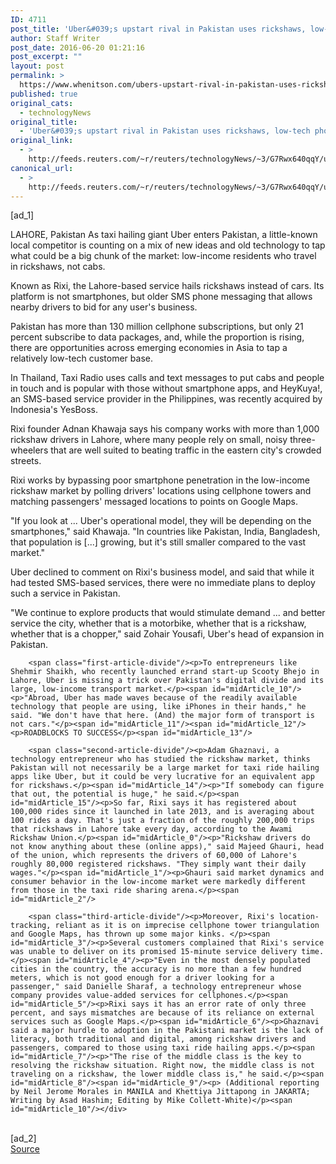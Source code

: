 ```yaml
---
ID: 4711
post_title: 'Uber&#039;s upstart rival in Pakistan uses rickshaws, low-tech phones'
author: Staff Writer
post_date: 2016-06-20 01:21:16
post_excerpt: ""
layout: post
permalink: >
  https://www.whenitson.com/ubers-upstart-rival-in-pakistan-uses-rickshaws-low-tech-phones/
published: true
original_cats:
  - technologyNews
original_title:
  - 'Uber&#039;s upstart rival in Pakistan uses rickshaws, low-tech phones'
original_link:
  - >
    http://feeds.reuters.com/~r/reuters/technologyNews/~3/G7Rwx640qqY/us-pakistan-transport-apps-idUSKCN0Z50XW
canonical_url:
  - >
    http://feeds.reuters.com/~r/reuters/technologyNews/~3/G7Rwx640qqY/us-pakistan-transport-apps-idUSKCN0Z50XW
---
```

 [ad_1]
<br><div id="articleText">
<span id="midArticle_start"/>

<span id="midArticle_0"/><span class="focusParagraph" readability="7"><p><span class="articleLocation">LAHORE, Pakistan</span> As taxi hailing giant Uber enters Pakistan, a little-known local competitor is counting on a mix of new ideas and old technology to tap what could be a big chunk of the market: low-income residents who travel in rickshaws, not cabs.</p></span><span id="midArticle_1"/><p>Known as Rixi, the Lahore-based service hails rickshaws instead of cars. Its platform is not smartphones, but older SMS phone messaging that allows nearby drivers to bid for any user's business.</p><span id="midArticle_2"/><p>Pakistan has more than 130 million cellphone subscriptions, but only 21 percent subscribe to data packages, and, while the proportion is rising, there are opportunities across emerging economies in Asia to tap a relatively low-tech customer base.</p><span id="midArticle_3"/><p>In Thailand, Taxi Radio uses calls and text messages to put cabs and people in touch and is popular with those without smartphone apps, and HeyKuya!, an SMS-based service provider in the Philippines, was recently acquired by Indonesia's YesBoss.</p><span id="midArticle_4"/><p>Rixi founder Adnan Khawaja says his company works with more than 1,000 rickshaw drivers in Lahore, where many people rely on small, noisy three-wheelers that are well suited to beating traffic in the eastern city's crowded streets.</p><span id="midArticle_5"/><p>Rixi works by bypassing poor smartphone penetration in the low-income rickshaw market by polling drivers' locations using cellphone towers and matching passengers' messaged locations to points on Google Maps.</p><span id="midArticle_6"/><p>"If you look at ... Uber's operational model, they will be depending on the smartphones," said Khawaja. "In countries like Pakistan, India, Bangladesh, that population is [...] growing, but it's still smaller compared to the vast market."</p><span id="midArticle_7"/><p>Uber declined to comment on Rixi's business model, and said that while it had tested SMS-based services, there were no immediate plans to deploy such a service in Pakistan.</p><span id="midArticle_8"/><p>"We continue to explore products that would stimulate demand ... and better service the city, whether that is a motorbike, whether that is a rickshaw, whether that is a chopper," said Zohair Yousafi, Uber's head of expansion in Pakistan.</p><span id="midArticle_9"/>
        
        <span class="first-article-divide"/><p>To entrepreneurs like Shehmir Shaikh, who recently launched errand start-up Scooty Bhejo in Lahore, Uber is missing a trick over Pakistan's digital divide and its large, low-income transport market.</p><span id="midArticle_10"/><p>"Abroad, Uber has made waves because of the readily available technology that people are using, like iPhones in their hands," he said. "We don't have that here. (And) the major form of transport is not cars."</p><span id="midArticle_11"/><span id="midArticle_12"/><p>ROADBLOCKS TO SUCCESS</p><span id="midArticle_13"/>
        
        <span class="second-article-divide"/><p>Adam Ghaznavi, a technology entrepreneur who has studied the rickshaw market, thinks Pakistan will not necessarily be a large market for taxi ride hailing apps like Uber, but it could be very lucrative for an equivalent app for rickshaws.</p><span id="midArticle_14"/><p>"If somebody can figure that out, the potential is huge," he said.</p><span id="midArticle_15"/><p>So far, Rixi says it has registered about 100,000 rides since it launched in late 2013, and is averaging about 100 rides a day. That's just a fraction of the roughly 200,000 trips that rickshaws in Lahore take every day, according to the Awami Rickshaw Union.</p><span id="midArticle_0"/><p>"Rickshaw drivers do not know anything about these (online apps)," said Majeed Ghauri, head of the union, which represents the drivers of 60,000 of Lahore's roughly 80,000 registered rickshaws. "They simply want their daily wages."</p><span id="midArticle_1"/><p>Ghauri said market dynamics and consumer behavior in the low-income market were markedly different from those in the taxi ride sharing arena.</p><span id="midArticle_2"/>
        
        <span class="third-article-divide"/><p>Moreover, Rixi's location-tracking, reliant as it is on imprecise cellphone tower triangulation and Google Maps, has thrown up some major kinks. </p><span id="midArticle_3"/><p>Several customers complained that Rixi's service was unable to deliver on its promised 15-minute service delivery time. </p><span id="midArticle_4"/><p>"Even in the most densely populated cities in the country, the accuracy is no more than a few hundred meters, which is not good enough for a driver looking for a passenger," said Danielle Sharaf, a technology entrepreneur whose company provides value-added services for cellphones.</p><span id="midArticle_5"/><p>Rixi says it has an error rate of only three percent, and says mismatches are because of its reliance on external services such as Google Maps.</p><span id="midArticle_6"/><p>Ghaznavi said a major hurdle to adoption in the Pakistani market is the lack of literacy, both traditional and digital, among rickshaw drivers and passengers, compared to those using taxi ride hailing apps.</p><span id="midArticle_7"/><p>"The rise of the middle class is the key to resolving the rickshaw situation. Right now, the middle class is not traveling on a rickshaw, the lower middle class is," he said.</p><span id="midArticle_8"/><span id="midArticle_9"/><p> (Additional reporting by Neil Jerome Morales in MANILA and Khettiya Jittapong in JAKARTA; Writing by Asad Hashim; Editing by Mike Collett-White)</p><span id="midArticle_10"/></div>
<br>[ad_2]
<br><a href="http://feeds.reuters.com/~r/reuters/technologyNews/~3/G7Rwx640qqY/us-pakistan-transport-apps-idUSKCN0Z50XW">Source </a>